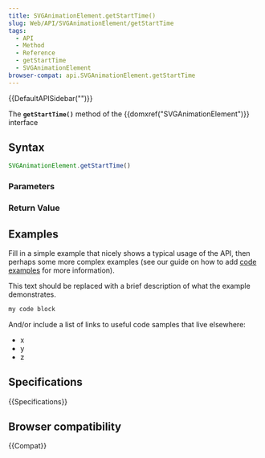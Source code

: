 ```yaml
---
title: SVGAnimationElement.getStartTime()
slug: Web/API/SVGAnimationElement/getStartTime
tags:
  - API
  - Method
  - Reference
  - getStartTime
  - SVGAnimationElement
browser-compat: api.SVGAnimationElement.getStartTime
---
```

{{DefaultAPISidebar("")}}

The **`getStartTime()`** method of the {{domxref("SVGAnimationElement")}} interface 

## Syntax

```js
SVGAnimationElement.getStartTime()
```

### Parameters



### Return Value



## Examples

Fill in a simple example that nicely shows a typical usage of the API, then perhaps some more complex examples (see our guide on how to add [code examples](/en-US/docs/MDN/Contribute/Structures/Code_examples) for more information).

This text should be replaced with a brief description of what the example demonstrates.

```js
my code block
```

And/or include a list of links to useful code samples that live elsewhere:

*   x
*   y
*   z

## Specifications

{{Specifications}}

## Browser compatibility

{{Compat}}

